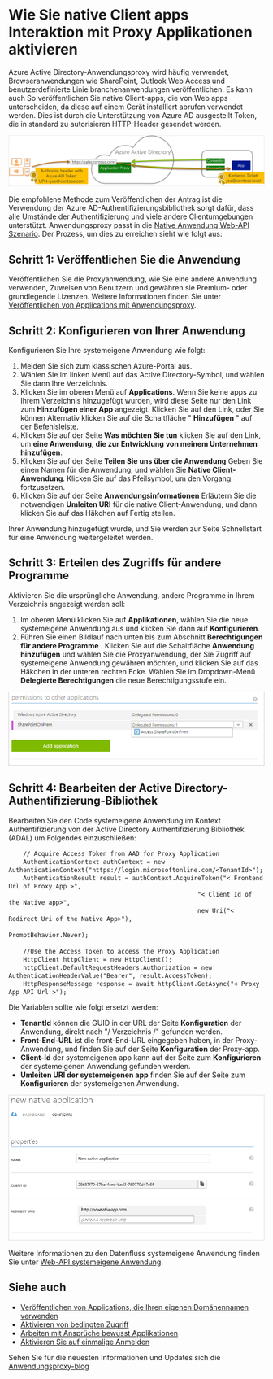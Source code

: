 <properties
    pageTitle="Aktivieren der Veröffentlichung von native Client-apps mit Proxyanwendungen | Microsoft Azure"
    description="Erläutert, wie native Client apps zur Kommunikation mit Azure AD-Anwendung Proxy Verbinder sicheren Remotezugriff auf Ihrem lokalen apps bereitstellen zu aktivieren."
    services="active-directory"
    documentationCenter=""
    authors="kgremban"
    manager="femila"
    editor=""/>

<tags
    ms.service="active-directory"
    ms.workload="identity"
    ms.tgt_pltfrm="na"
    ms.devlang="na"
    ms.topic="article"
    ms.date="06/22/2016"
    ms.author="kgremban"/>

# <a name="how-to-enable-native-client-apps-to-interact-with-proxy-applications"></a>Wie Sie native Client apps Interaktion mit Proxy Applikationen aktivieren

Azure Active Directory-Anwendungsproxy wird häufig verwendet, Browseranwendungen wie SharePoint, Outlook Web Access und benutzerdefinierte Linie branchenanwendungen veröffentlichen. Es kann auch So veröffentlichen Sie native Client-apps, die von Web apps unterscheiden, da diese auf einem Gerät installiert abrufen verwendet werden. Dies ist durch die Unterstützung von Azure AD ausgestellt Token, die in standard zu autorisieren HTTP-Header gesendet werden.

![Beziehung zwischen Endbenutzern, Azure Active Directory und veröffentlichten Applikationen](./media/active-directory-application-proxy-native-client/richclientflow.png)

Die empfohlene Methode zum Veröffentlichen der Antrag ist die Verwendung der Azure AD-Authentifizierungsbibliothek sorgt dafür, dass alle Umstände der Authentifizierung und viele andere Clientumgebungen unterstützt. Anwendungsproxy passt in die [Native Anwendung Web-API Szenario](active-directory-authentication-scenarios.md#native-application-to-web-api). Der Prozess, um dies zu erreichen sieht wie folgt aus:

## <a name="step-1-publish-your-application"></a>Schritt 1: Veröffentlichen Sie die Anwendung

Veröffentlichen Sie die Proxyanwendung, wie Sie eine andere Anwendung verwenden, Zuweisen von Benutzern und gewähren sie Premium- oder grundlegende Lizenzen. Weitere Informationen finden Sie unter [Veröffentlichen von Applications mit Anwendungsproxy](active-directory-application-proxy-publish.md).

## <a name="step-2-configure-your-application"></a>Schritt 2: Konfigurieren von Ihrer Anwendung

Konfigurieren Sie Ihre systemeigene Anwendung wie folgt:

1. Melden Sie sich zum klassischen Azure-Portal aus.
2. Wählen Sie im linken Menü auf das Active Directory-Symbol, und wählen Sie dann Ihre Verzeichnis.
3. Klicken Sie im oberen Menü auf **Applications**. Wenn Sie keine apps zu Ihrem Verzeichnis hinzugefügt wurden, wird diese Seite nur den Link zum **Hinzufügen einer App** angezeigt. Klicken Sie auf den Link, oder Sie können Alternativ klicken Sie auf die Schaltfläche " **Hinzufügen** " auf der Befehlsleiste.
4. Klicken Sie auf der Seite **Was möchten Sie tun** klicken Sie auf den Link, um **eine Anwendung, die zur Entwicklung von meinem Unternehmen hinzufügen**.
5. Klicken Sie auf der Seite **Teilen Sie uns über die Anwendung** Geben Sie einen Namen für die Anwendung, und wählen Sie **Native Client-Anwendung**. Klicken Sie auf das Pfeilsymbol, um den Vorgang fortzusetzen.
6. Klicken Sie auf der Seite **Anwendungsinformationen** Erläutern Sie die notwendigen **Umleiten URI** für die native Client-Anwendung, und dann klicken Sie auf das Häkchen auf Fertig stellen.

Ihrer Anwendung hinzugefügt wurde, und Sie werden zur Seite Schnellstart für eine Anwendung weitergeleitet werden.

## <a name="step-3-grant-access-to-other-applications"></a>Schritt 3: Erteilen des Zugriffs für andere Programme

Aktivieren Sie die ursprüngliche Anwendung, andere Programme in Ihrem Verzeichnis angezeigt werden soll:

1. Im oberen Menü klicken Sie auf **Applikationen**, wählen Sie die neue systemeigene Anwendung aus und klicken Sie dann auf **Konfigurieren**.
2. Führen Sie einen Bildlauf nach unten bis zum Abschnitt **Berechtigungen für andere Programme** . Klicken Sie auf die Schaltfläche **Anwendung hinzufügen** und wählen Sie die Proxyanwendung, der Sie Zugriff auf systemeigene Anwendung gewähren möchten, und klicken Sie auf das Häkchen in der unteren rechten Ecke. Wählen Sie im Dropdown-Menü **Delegierte Berechtigungen** die neue Berechtigungsstufe ein.

![Berechtigungen für andere Screenshot Applikationen - hinzufügen Anwendung](./media/active-directory-application-proxy-native-client/delegate_native_app.png)

## <a name="step-4-edit-the-active-directory-authentication-library"></a>Schritt 4: Bearbeiten der Active Directory-Authentifizierung-Bibliothek

Bearbeiten Sie den Code systemeigene Anwendung im Kontext Authentifizierung von der Active Directory Authentifizierung Bibliothek (ADAL) um Folgendes einzuschließen:

        // Acquire Access Token from AAD for Proxy Application
        AuthenticationContext authContext = new AuthenticationContext("https://login.microsoftonline.com/<TenantId>");
        AuthenticationResult result = authContext.AcquireToken("< Frontend Url of Proxy App >",
                                                        "< Client Id of the Native app>",
                                                        new Uri("< Redirect Uri of the Native App>"),
                                                        PromptBehavior.Never);

        //Use the Access Token to access the Proxy Application
        HttpClient httpClient = new HttpClient();
        httpClient.DefaultRequestHeaders.Authorization = new AuthenticationHeaderValue("Bearer", result.AccessToken);
        HttpResponseMessage response = await httpClient.GetAsync("< Proxy App API Url >");

Die Variablen sollte wie folgt ersetzt werden:

- **TenantId** können die GUID in der URL der Seite **Konfiguration** der Anwendung, direkt nach "/ Verzeichnis /" gefunden werden.
- **Front-End-URL** ist die front-End-URL eingegeben haben, in der Proxy-Anwendung, und finden Sie auf der Seite **Konfiguration** der Proxy-app.
- **Client-Id** der systemeigenen app kann auf der Seite zum **Konfigurieren** der systemeigenen Anwendung gefunden werden.
- **Umleiten URI der systemeigenen app** finden Sie auf der Seite zum **Konfigurieren** der systemeigenen Anwendung.

![Screenshot der Seite neue systemeigene Anwendung zu konfigurieren](./media/active-directory-application-proxy-native-client/new_native_app.png)

Weitere Informationen zu den Datenfluss systemeigene Anwendung finden Sie unter [Web-API systemeigene Anwendung](active-directory-authentication-scenarios.md#native-application-to-web-api).


## <a name="see-also"></a>Siehe auch

- [Veröffentlichen von Applications, die Ihren eigenen Domänennamen verwenden](active-directory-application-proxy-custom-domains.md)
- [Aktivieren von bedingten Zugriff](active-directory-application-proxy-conditional-access.md)
- [Arbeiten mit Ansprüche bewusst Applikationen](active-directory-application-proxy-claims-aware-apps.md)
- [Aktivieren Sie auf einmalige Anmelden](active-directory-application-proxy-sso-using-kcd.md)

Sehen Sie für die neuesten Informationen und Updates sich die [Anwendungsproxy-blog](http://blogs.technet.com/b/applicationproxyblog/)
